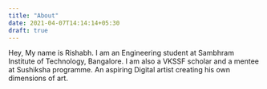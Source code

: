 ```yaml
---
title: "About"
date: 2021-04-07T14:14:14+05:30
draft: true
---
```



 Hey, My name is Rishabh. I am an Engineering student at Sambhram Institute of Technology, Bangalore. I am also a VKSSF scholar and a mentee at Sushiksha programme. An aspiring Digital artist creating his own dimensions of art.